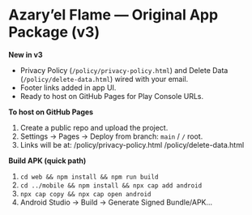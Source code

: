 # Azary’el Flame — Original App Package (v3)

**New in v3**
- Privacy Policy (`/policy/privacy-policy.html`) and Delete Data (`/policy/delete-data.html`) wired with your email.
- Footer links added in app UI.
- Ready to host on GitHub Pages for Play Console URLs.

**To host on GitHub Pages**
1) Create a public repo and upload the project.
2) Settings → Pages → Deploy from branch: `main` / `/` root.
3) Links will be at:
   /policy/privacy-policy.html
   /policy/delete-data.html

**Build APK (quick path)**
1) `cd web && npm install && npm run build`
2) `cd ../mobile && npm install && npx cap add android`
3) `npx cap copy && npx cap open android`
4) Android Studio → Build → Generate Signed Bundle/APK…
